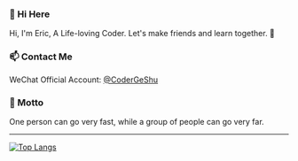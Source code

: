 ### 👋 Hi Here

<!--
**CoderGeShu/CoderGeShu** is a ✨ _special_ ✨ repository because its `README.md` (this file) appears on your GitHub profile.

Here are some ideas to get you started:

- 🔭 I’m currently working on ...
- 🌱 I’m currently learning ...
- 👯 I’m looking to collaborate on ...
- 🤔 I’m looking for help with ...
- 💬 Ask me about ...
- 📫 How to reach me: ...
- 😄 Pronouns: ...
- ⚡ Fun fact: ...
-->
Hi, I'm Eric, A Life-loving Coder. 
Let's make friends and learn together. 🤞

### 📫 Contact Me

WeChat Official Account: [@CoderGeShu](https://mp.weixin.qq.com/s/ZHMNezzDxgwkrif-nPOLIA)

### 🔭 Motto

One person can go very fast, while a group of people can go very far.

***
[![Top Langs](https://github-readme-stats.vercel.app/api/top-langs/?username=CoderGeShu&layout=compact&theme=material-palenight)](https://github.com/CoderGeShu)
